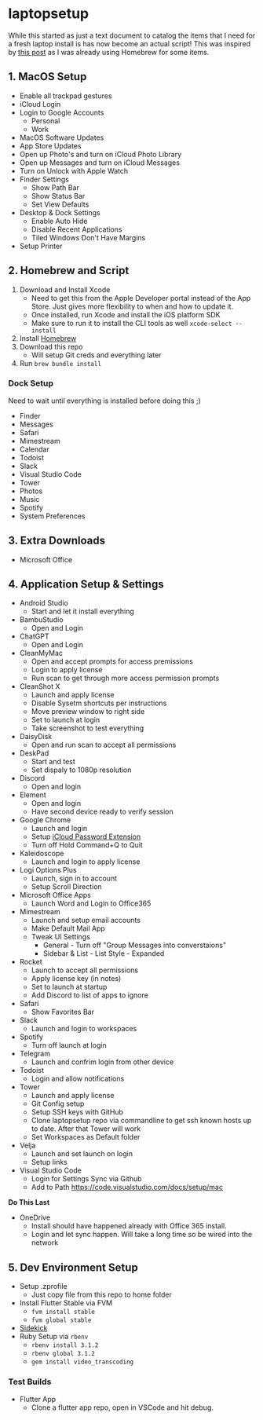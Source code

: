 # laptopsetup

While this started as just a text document to catalog the items that I need for a fresh laptop install is has now become an actual script! This was inspired by [this post](https://www.caseyliss.com/2019/10/8/brew-bundle) as I was already using Homebrew for some items.

## 1. MacOS Setup

- Enable all trackpad gestures
- iCloud Login
- Login to Google Accounts
  - Personal
  - Work
- MacOS Software Updates
- App Store Updates
- Open up Photo's and turn on iCloud Photo Library
- Open up Messages and turn on iCloud Messages
- Turn on Unlock with Apple Watch
- Finder Settings
  - Show Path Bar
  - Show Status Bar
  - Set View Defaults
- Desktop & Dock Settings
  - Enable Auto Hide
  - Disable Recent Applications
  - Tiled Windows Don't Have Margins
- Setup Printer

## 2. Homebrew and Script

1. Download and Install Xcode
   - Need to get this from the Apple Developer portal instead of the App Store. Just gives more flexibility to when and how to update it.
   - Once installed, run Xcode and install the iOS platform SDK
   - Make sure to run it to install the CLI tools as well `xcode-select --install`
1. Install [Homebrew](https://brew.sh)
1. Download this repo
   - Will setup Git creds and everything later
1. Run `brew bundle install`

### Dock Setup

Need to wait until everything is installed before doing this ;) 

- Finder
- Messages
- Safari
- Mimestream
- Calendar
- Todoist
- Slack
- Visual Studio Code
- Tower
- Photos
- Music
- Spotify
- System Preferences

## 3. Extra Downloads

- Microsoft Office

## 4. Application Setup & Settings

- Android Studio
  - Start and let it install everything
- BambuStudio
  - Open and Login
- ChatGPT
  - Open and Login
- CleanMyMac
  - Open and accept prompts for access premissions
  - Login to apply license
  - Run scan to get through more access permission prompts
- CleanShot X
  - Launch and apply license
  - Disable Sysetm shortcuts per instructions
  - Move preview window to right side
  - Set to launch at login
  - Take screenshot to test everything
- DaisyDisk
  - Open and run scan to accept all permissions 
- DeskPad
  - Start and test
  - Set dispaly to 1080p resolution
- Discord
  - Open and login
- Element
  - Open and login
  - Have second device ready to verify session
- Google Chrome
  - Launch and login
  - Setup [iCloud Password Extension](https://chromewebstore.google.com/detail/icloud-passwords/pejdijmoenmkgeppbflobdenhhabjlaj?pli=1)
  - Turn off Hold Command+Q to Quit
- Kaleidoscope
  - Launch and login to apply license
- Logi Options Plus
  - Launch, sign in to account
  - Setup Scroll Direction
- Microsoft Office Apps
  - Launch Word and Login to Office365
- Mimestream
  - Launch and setup email accounts
  - Make Default Mail App
  - Tweak UI Settings
     - General - Turn off "Group Messages into converstaions"
     - Sidebar & List - List Style - Expanded
- Rocket
  - Launch to accept all permissions
  - Apply license key (in notes)
  - Set to launch at startup
  - Add Discord to list of apps to ignore
- Safari
  - Show Favorites Bar
- Slack
  - Launch and login to workspaces
- Spotify
  - Turn off launch at login
- Telegram
  - Launch and confrim login from other device  
- Todoist
  - Login and allow notifications
- Tower
  - Launch and apply license
  - Git Config setup
  - Setup SSH keys with GitHub
  - Clone laptopsetup repo via commandline to get ssh known hosts up to date. After that Tower will work
  - Set Workspaces as Default folder
- Velja
  - Launch and set launch on login
  - Setup links
- Visual Studio Code
  - Login for Settings Sync via Github
  - Add to Path https://code.visualstudio.com/docs/setup/mac

**Do This Last**

- OneDrive
  - Install should have happened already with Office 365 install.
  - Login and let sync happen. Will take a long time so be wired into the network

## 5. Dev Environment Setup

- Setup .zprofile
  - Just copy file from this repo to home folder
- Install Flutter Stable via FVM
  - `fvm install stable`
  - `fvm global stable`
- [Sidekick](https://github.com/fluttertools/sidekick)
- Ruby Setup via `rbenv`
  - `rbenv install 3.1.2`
  - `rbenv global 3.1.2`
  - `gem install video_transcoding`

### Test Builds

- Flutter App
  - Clone a flutter app repo, open in VSCode and hit debug.
